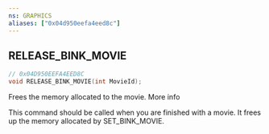 ```yaml
---
ns: GRAPHICS
aliases: ["0x04d950eefa4eed8c"]
---
```

## RELEASE_BINK_MOVIE

```c
// 0x04D950EEFA4EED8C
void RELEASE_BINK_MOVIE(int MovieId);
```

Frees the memory allocated to the movie. More info

This command should be called when you are finished with a movie. It frees up the memory allocated by SET_BINK_MOVIE.

